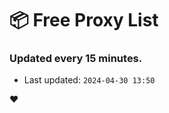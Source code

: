 # :package: Free Proxy List
### Updated every 15 minutes.

- Last updated: `2024-04-30 13:50`

:heart:
